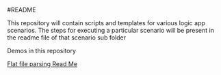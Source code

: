 #README

This repository will contain scripts and templates for various logic app scenarios. The steps for executing a particular scenario will be present in the readme file of that scenario sub folder

Demos in this repository

[Flat file parsing Read Me][1]

<!-- References -->
[1]: https://github.com/rajeshramabathiran/logic-apps-scripting-demo/blob/master/FlatFileParsing/ReadMe.md
